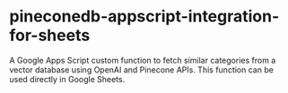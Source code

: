 # pineconedb-appscript-integration-for-sheets
A Google Apps Script custom function to fetch similar categories from a vector database using OpenAI and Pinecone APIs. This function can be used directly in Google Sheets.
